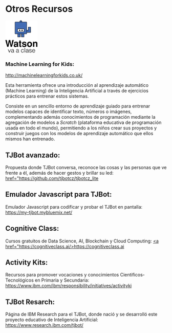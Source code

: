# Otros Recursos


<img id="img1" src="files/img/tj.png" width="100" height="100"><br> 

### Machine Learning for Kids: 
<a href="http://machinelearningforkids.co.uk/">http://machinelearningforkids.co.uk/</a>

Esta herramienta ofrece una introducción al aprendizaje automático (Machine Learning) de la Inteligencia Artificial a través de ejercicios prácticos para entrenar estos sistemas. 

Consiste en un sencillo entorno de aprendizaje guiado para entrenar modelos capaces de identificar texto, números o imágenes, complementando además conocimientos de programación mediante la agregación de modelos a *Scratch* (plataforma educativa de programación usada en todo el mundo), permitiendo a los niños crear sus proyectos y construir juegos con los modelos de aprendizaje automático que ellos mismos han entrenado.<br> 



## TJBot avanzado: 
Propuesta donde TJBot conversa, reconoce las cosas y las personas que ve frente a él, además de hacer gestos y brillar su led: <a href="https://github.com/tjbotcz/tjbotcz_lite">href="https://github.com/tjbotcz/tjbotcz_lite</a><br> 
 
## Emulador Javascript para TJBot: 

Emulador Javascript para codificar y probar el TJBot en pantalla: <a href="https://my-tjbot.mybluemix.net">
https://my-tjbot.mybluemix.net/ </a>

## Cognitive Class: 

Cursos gratuitos de Data Science, AI, Blockchain y Cloud Computing: <a href="https://cognitiveclass.ai/">
<a href="https://cognitiveclass.ai/>https://cognitiveclass.ai</a>

## Activity Kits:

Recursos para promover vocaciones y conocimientos Cientificos-Tecnológicos en Primaria y Secundaria: <a href="https://www.ibm.com/ibm/responsibility/initiatives/activityki">https://www.ibm.com/ibm/responsibility/initiatives/activityki</a>

## TJBot Resarch:

Página de IBM Research para el TJBot, donde nació y se desarrolló este proyecto educativo de Inteligencia Artificial: <a href="https://www.research.ibm.com/tjbot/"> https://www.research.ibm.com/tjbot/</a>







